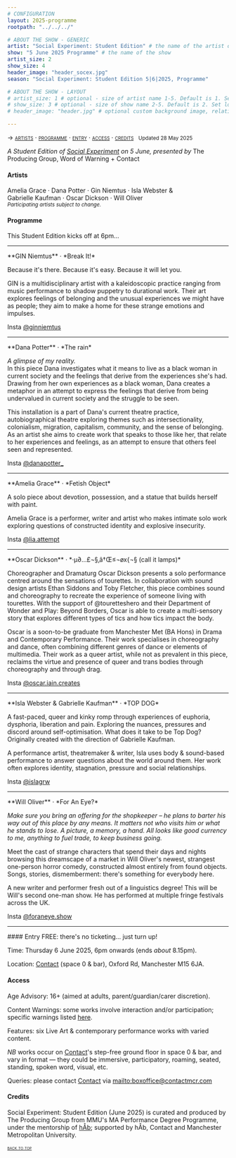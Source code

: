 ```yaml
---
# CONFIGURATION
layout: 2025-programme
rootpath: "../../../"

# ABOUT THE SHOW - GENERIC
artist: "Social Experiment: Student Edition" # the name of the artist or company
show: "5 June 2025 Programme" # the name of the show
artist_size: 2
show_size: 4
header_image: "header_socex.jpg"  
season: "Social Experiment: Student Edition 5|6|2025, Programme"

# ABOUT THE SHOW - LAYOUT
# artist_size: 1 # optional - size of artist name 1-5. Default is 1. Set longer names to lower values
# show_size: 3 # optional - size of show name 2-5. Default is 2. Set longer names to lower values
# header_image: "header.jpg" # optional custom background image, relative to current page

---
```

<span style='font-variant: small-caps'>→ [artists](/socialexperiment/studentedition/#artists) · [programme](/socialexperiment/studentedition/#programme) · [entry](/socialexperiment/studentedition/#entry) · [access](/socialexperiment/studentedition/#access) · [credits](/socialexperiment/studentedition/#credits)</span>&ensp; <small>Updated 28 May 2025</small>          
         
*A Student Edition of [Social Experiment](/socialexperiment) on 5 June, presented by* The Producing Group, Word of Warning + Contact         
         
#### Artists        
Amelia&nbsp;Grace&nbsp;· Dana&nbsp;Potter&nbsp;· Gin&nbsp;Niemtus&nbsp;· Isla&nbsp;Webster&nbsp;& Gabrielle&nbsp;Kaufman&nbsp;· Oscar&nbsp;Dickson&nbsp;· Will&nbsp;Oliver<br><small>*Participating&nbsp;artists subject&nbsp;to&nbsp;change.*</small>         
         
#### Programme        
This Student Edition kicks off at 6pm…         
<hr>         
**GIN Niemtus** · *Break It!*          
         
Because it's there. Because it's easy. Because it will let you.          
          
GIN is a multidisciplinary artist with a kaleidoscopic practice ranging from music performance to shadow puppetry to durational work. Their art explores feelings of belonging and the unusual experiences we might have as people; they aim to make a home for these strange emotions and impulses.         
          
Insta <a href="https://instagram.com/ginniemtus" target="_blank">@ginniemtus</a>          
<hr>         
**Dana Potter** · *The rain*         
          
*A glimpse of my reality.*<br>In this piece Dana investigates what it means to live as a black woman in current society and the feelings that derive from the experiences she's had. Drawing from her own experiences as a black woman, Dana creates a metaphor in an attempt to express the feelings that derive from being undervalued in current society and the struggle to be seen.          
             
This installation is a part of Dana's current theatre practice, autobiographical theatre exploring themes such as intersectionality, colonialism, migration, capitalism, community, and the sense of belonging. As an artist she aims to create work that speaks to those like her, that relate to her experiences and feelings, as an attempt to ensure that others feel seen and represented.            
            
Insta <a href="https://instagram.com/danapotter_" target="_blank">@danapotter_</a>          
<hr>         
**Amelia Grace** · *Fetish Object*         
            
A solo piece about devotion, possession, and a statue that builds herself with paint.          
          
Amelia Grace is a performer, writer and artist who makes intimate solo work exploring questions of constructed identity and explosive insecurity.         
          
Insta <a href="https://instagram.com/lia.attempt" target="_blank">@lia.attempt</a>          
<hr>         
**Oscar Dickson** · *·µ∂…£¬§‚â†Œ≤¬øx{¬§ (call it lamps)*         
            
Choreographer and Dramaturg Oscar Dickson presents a solo performance centred around the sensations of tourettes. In collaboration with sound design artists Ethan Siddons and Toby Fletcher, this piece combines sound and choreography to recreate the experience of someone living with tourettes. With the support of @touretteshero and their Department of Wonder and Play: Beyond Borders, Oscar is able to create a multi-sensory story that explores different types of tics and how tics impact the body.            
          
Oscar is a soon-to-be graduate from Manchester Met (BA Hons) in Drama and Contemporary Performance. Their work specialises in choreography and dance, often combining different genres of dance or elements of multimedia. Their work as a queer artist, while not as prevalent in this piece, reclaims the virtue and presence of queer and trans bodies through choreography and through drag.         
             
Insta <a href="https://instagram.com/oscar.iain.creates" target="_blank">@oscar.iain.creates</a>          
<hr>         
**Isla Webster & Gabrielle Kaufman** · *TOP DOG*         
          
A fast-paced, queer and kinky romp through experiences of euphoria, dysphoria, liberation and pain. Exploring the nuances, pressures and discord around self-optimisation. What does it take to be Top Dog?<br>Originally created with the direction of Gabrielle Kaufman.         
           
A performance artist, theatremaker & writer, Isla uses body & sound-based performance to answer questions about the world around them. Her work often explores identity, stagnation, pressure and social relationships.         
           
Insta <a href="https://instagram.com/islagrw" target="_blank">@islagrw</a>          
<hr>         
**Will Oliver** · *For An Eye?*         
            
*Make sure you bring an offering for the shopkeeper – he plans to barter his way out of this place by any means. It matters not who visits him or what he stands to lose. A picture, a memory, a hand. All looks like good currency to me, anything to fuel trade, to keep business going.*           
          
Meet the cast of strange characters that spend their days and nights browsing this dreamscape of a market in Will Oliver's newest, strangest one-person horror comedy, constructed almost entirely from found objects. Songs, stories, dismemberment: there's something for everybody here.         
           
A new writer and performer fresh out of a linguistics degree! This will be Will's second one-man show. He has performed at multiple fringe festivals across the UK.         
         
Insta <a href="https://instagram.com/foraneye.show" target="_blank">@foraneye.show</a>          
<hr>             
#### Entry         
FREE: there's no ticketing… just turn up!         
         
Time: Thursday 6 June 2025, 6pm onwards (ends *about* 8.15pm).         
          
Location: <a href="https://contactmcr.com/visit/getting-here" target="_blank">Contact</a> (space 0 & bar), Oxford Rd, Manchester M15 6JA.         
         
#### Access         
Age Advisory: 16+ (aimed at adults, parent/guardian/carer discretion).         
          
Content Warnings: some works involve interaction and/or participation; specific warnings listed [here](/warnings).         
          
Features: six Live Art & contemporary performance works with varied content.         
         
*NB* works occur on <a href="https://contactmcr.com/visit/access" target="_blank">Contact</a>'s step-free ground floor in space 0 & bar, and vary in format — they could be immersive, participatory, roaming, seated, standing, spoken word, visual, etc.         
         
Queries: please contact <a href="https://contactmcr.com/visit/access" target="_blank">Contact</a> via <mailto:boxoffice@contactmcr.com>        
         
#### Credits          
Social Experiment: Student Edition (June 2025) is curated and produced by The Producing Group from MMU's MA Performance Degree Programme, under the mentorship of [hÅb](/hab); supported by hÅb, Contact and Manchester Metropolitan University.         
         
<small><span style='font-variant: small-caps'>[back to top](/socialexperiment/studentedition)</span></small>
